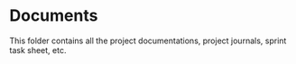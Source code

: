 # Documents

This folder contains all the project documentations, project journals, sprint task sheet, etc.
